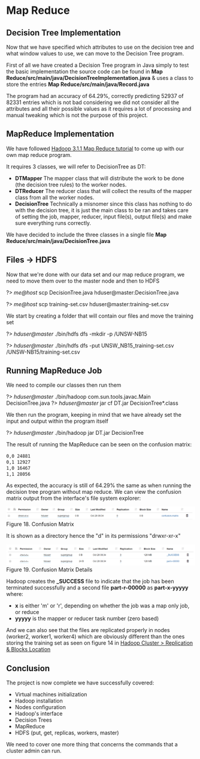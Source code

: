 # Map Reduce

## Decision Tree Implementation

Now that we have specified which attributes to use on the decision tree and what window values to use, we can move to the Decision Tree program.

First of all we have created a Decision Tree program in Java simply to test the basic implementation the source code can be found in **Map Reduce/src/main/java/DecisionTreeImplementation.java** & uses a class to store the entries **Map Reduce/src/main/java/Record.java**

The program had an accuracy of 64.29%, correctly predicting 52937 of 82331 entries which is not bad considering we did not consider all the attributes and all their possible values as it requires a lot of processing and manual tweaking which is not the purpose of this project.

## MapReduce Implementation

We have followed [Hadoop 3.1.1 Map Reduce tutorial](https://hadoop.apache.org/docs/r3.1.1/hadoop-mapreduce-client/hadoop-mapreduce-client-core/MapReduceTutorial.html#Example:_WordCount_v1.0) to come up with our own map reduce program.

It requires 3 classes, we will refer to DecisionTree as DT:

* **DTMapper** The mapper class that will distribute the work to be done (the decision tree rules) to the worker nodes.
* **DTReducer** The reducer class that will collect the results of the mapper class from all the worker nodes.
* **DecisionTree** Technically a misnomer since this class has nothing to do with the decision tree, it is just the main class to be ran and takes care of setting the job, mapper, reducer, input file(s), output file(s) and make sure everything runs correctly.

We have decided to include the three classes in a single file **Map Reduce/src/main/java/DecisionTree.java**

## Files -> HDFS 

Now that we're done with our data set and our map reduce program, we need to move them over to the master node and then to HDFS

?> _me@host_ scp DecisionTree.java hduser@master:DecisionTree.java

?> _me@host_ scp training-set.csv hduser@master:training-set.csv

We start by creating a folder that will contain our files and move the training set

?> _hduser@master_ ./bin/hdfs dfs -mkdir -p /UNSW-NB15

?> _hduser@master_ ./bin/hdfs dfs -put UNSW_NB15_training-set.csv /UNSW-NB15/training-set.csv

## Running MapReduce Job

We need to compile our classes then run them

?> _hduser@master_ ./bin/hadoop com.sun.tools.javac.Main DecisionTree.java
?> _hduser@master_ jar cf DT.jar DecisionTree*.class

We then run the program, keeping in mind that we have already set the input and output within the program itself

?> _hduser@master_ ./bin/hadoop jar DT.jar DecisionTree

The result of running the MapReduce can be seen on the confusion matrix:

```
0,0	24881
0,1	12927
1,0	16467
1,1	28056
```

As expected, the accuracy is still of 64.29% the same as when running the decision tree program without map reduce. We can view the confusion matrix output from the interface's file system explorer:

![alt text](_images/confusion-matrix.png)
<span class="caption">Figure 18. Confusion Matrix</span>

It is shown as a directory hence the "d" in its permissions "drwxr-xr-x" 

![alt text](_images/confusion-matrix-details.png)
<span class="caption">Figure 19. Confusion Matrix Details</span>

Hadoop creates the **_SUCCESS** file to indicate that the job has been terminated successfully and a second file **part-r-00000** as **part-x-yyyyy** where:

* **x** is either 'm' or 'r', depending on whether the job was a map only job, or reduce
* **yyyyy** is the mapper or reducer task number (zero based)

And we can also see that the files are replicated properly in nodes (worker2, worker1, worker4) which are obviously different than the ones storing the training set as seen on figure 14 in [Hadoop Cluster > Replication & Blocks Location](http://localhost:3000/#/hadoop-cluster?id=replication-amp-blocks-location)

## Conclusion

The project is now complete we have successfully covered:

* Virtual machines initialization
* Hadoop installation
* Nodes configuration
* Hadoop's interface
* Decision Trees
* MapReduce
* HDFS (put, get, replicas, workers, master)

We need to cover one more thing that concerns the commands that a cluster admin can run.
